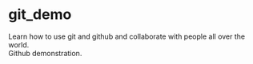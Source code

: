 # git_demo
Learn how to use git and github and collaborate with people all over the world.<br>
Github demonstration.
